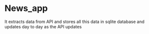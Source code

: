 # News_app
It extracts data from API and stores all this data in sqlite database and updates day to day as the API updates
